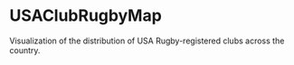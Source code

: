 # USAClubRugbyMap
Visualization of the distribution of USA Rugby-registered clubs across the country.

